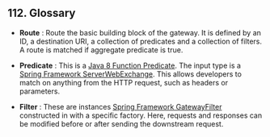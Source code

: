 ## 112. Glossary

-  **Route** : Route the basic building block of the gateway. It is defined by an ID, a destination URI, a collection of predicates and a collection of filters. A route is matched if aggregate predicate is true.

-  **Predicate** : This is a [Java 8 Function Predicate](https://docs.oracle.com/javase/8/docs/api/java/util/function/Predicate.html). The input type is a [Spring Framework ServerWebExchange](https://docs.spring.io/spring/docs/5.0.x/javadoc-api/org/springframework/web/server/ServerWebExchange.html). This allows developers to match on anything from the HTTP request, such as headers or parameters.

-  **Filter** : These are instances [Spring Framework GatewayFilter](https://docs.spring.io/spring/docs/5.0.x/javadoc-api/org/springframework/web/server/GatewayFilter.html) constructed in with a specific factory. Here, requests and responses can be modified before or after sending the downstream request.

